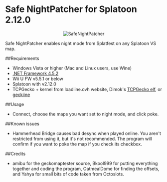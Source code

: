 # Safe NightPatcher for Splatoon 2.12.0

<p align="center">
  <img src="http://i.imgur.com/eT3JANH.png" alt="SafeNightPatcher"/>
</p>

Safe NightPatcher enables night mode from Splatfest on any Splatoon VS map.

##Requirements

+ Windows Vista or higher (Mac and Linux users, use Wine)
+ [.NET Framework 4.5.2](http://go.microsoft.com/fwlink/?LinkId=328843)
+ Wii U FW v5.5.1 or below
+ Splatoon with v2.12.0
+ TCPGecko + kernel from loadiine.ovh website, Dimok's [TCPGecko elf](http://wiiubru.com/appstore/#/app/TCPgecko), or [geckiine](https://gbatemp.net/threads/release-geckiine-tcpgecko-and-cafiine-combined.433057/)

##Usage

+ Connect, choose the maps you want set to night mode, and click poke.

##Known issues

+ Hammerhead Bridge causes bad desync when played online.  You aren't restricted from using it, but it's not recommended.  The program will confirm if you want to poke the map if you check its checkbox.
  
##Credits

+ amibu for the geckomaptester source, Bkool999 for putting everything together and coding the program, OatmealDome for finding the offsets, and Yahya for small bits of code taken from Octoslots.

